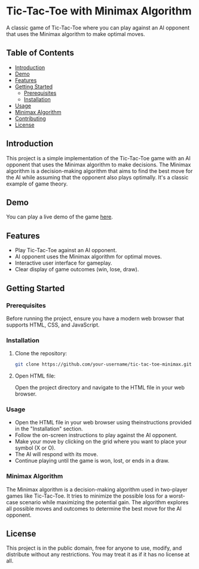 # Tic-Tac-Toe with Minimax Algorithm

A classic game of Tic-Tac-Toe where you can play against an AI opponent that uses the Minimax algorithm to make optimal moves.

## Table of Contents
- [Introduction](#introduction)
- [Demo](#demo)
- [Features](#features)
- [Getting Started](#getting-started)
  - [Prerequisites](#prerequisites)
  - [Installation](#installation)
- [Usage](#usage)
- [Minimax Algorithm](#minimax-algorithm)
- [Contributing](#contributing)
- [License](#license)

## Introduction

This project is a simple implementation of the Tic-Tac-Toe game with an AI opponent that uses the Minimax algorithm to make decisions. The Minimax algorithm is a decision-making algorithm that aims to find the best move for the AI while assuming that the opponent also plays optimally. It's a classic example of game theory.

## Demo

You can play a live demo of the game [here](https://github.com/shiroul/TicTacToe.git).

## Features

- Play Tic-Tac-Toe against an AI opponent.
- AI opponent uses the Minimax algorithm for optimal moves.
- Interactive user interface for gameplay.
- Clear display of game outcomes (win, lose, draw).

## Getting Started

### Prerequisites

Before running the project, ensure you have a modern web browser that supports HTML, CSS, and JavaScript.

### Installation

1. Clone the repository:

   ```bash
   git clone https://github.com/your-username/tic-tac-toe-minimax.git

2. Open HTML file:

   Open the project directory and navigate to the HTML file in your web browser.

### Usage

- Open the HTML file in your web browser using theinstructions provided in the "Installation" section.
- Follow the on-screen instructions to play against the AI opponent.
- Make your move by clicking on the grid where you want to place your symbol (X or O).
- The AI will respond with its move.
- Continue playing until the game is won, lost, or ends in a draw.

### Minimax Algorithm
The Minimax algorithm is a decision-making algorithm used in two-player games like Tic-Tac-Toe. It tries to minimize the possible loss for a worst-case scenario while maximizing the potential gain. The algorithm explores all possible moves and outcomes to determine the best move for the AI opponent.

## License

This project is in the public domain, free for anyone to use, modify, and distribute without any restrictions. You may treat it as if it has no license at all.